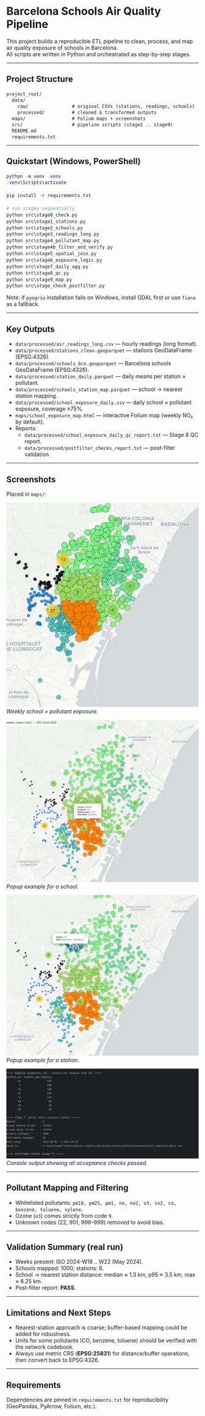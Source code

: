 # Barcelona Schools Air Quality Pipeline

This project builds a reproducible ETL pipeline to clean, process, and map air quality exposure of schools in Barcelona.  
All scripts are written in Python and orchestrated as step-by-step stages.

---

## Project Structure

```
project_root/
  data/
    raw/                # original CSVs (stations, readings, schools)
    processed/          # cleaned & transformed outputs
  maps/                 # Folium maps + screenshots
  src/                  # pipeline scripts (stage1 .. stage9)
  README.md
  requirements.txt
```

---

## Quickstart (Windows, PowerShell)

```powershell
python -m venv .venv
.venv\Scripts\activate

pip install -r requirements.txt

# run stages sequentially
python src\stage0_check.py
python src\stage1_stations.py
python src\stage2_schools.py
python src\stage3_readings_long.py
python src\stage4_pollutant_map.py
python src\stage4b_filter_and_verify.py
python src\stage5_spatial_join.py
python src\stage6_exposure_logic.py
python src\stage7_daily_agg.py
python src\stage8_qc.py
python src\stage9_map.py
python src\stage_check_postfilter.py
```

Note: if `pyogrio` installation fails on Windows, install GDAL first or use `fiona` as a fallback.

---

## Key Outputs

- `data/processed/air_readings_long.csv` — hourly readings (long format).  
- `data/processed/stations_clean.geoparquet` — stations GeoDataFrame (EPSG:4326).  
- `data/processed/schools_bcn.geoparquet` — Barcelona schools GeoDataFrame (EPSG:4326).  
- `data/processed/station_daily.parquet` — daily means per station × pollutant.  
- `data/processed/schools_station_map.parquet` — school → nearest station mapping.  
- `data/processed/school_exposure_daily.csv` — daily school × pollutant exposure, coverage ≥75%.  
- `maps/school_exposure_map.html` — interactive Folium map (weekly NO₂ by default).  
- Reports:  
  - `data/processed/school_exposure_daily_qc_report.txt` — Stage 8 QC report.  
  - `data/processed/postfilter_checks_report.txt` — post-filter validation.

---

## Screenshots

Placed in `maps/`:

![Exposure Map](maps/school_exposure_map_preview.png)  
*Weekly school × pollutant exposure.*

![School Popup](maps/ample_school_popup.png)  
*Popup example for a school.*

![Station Popup](maps/sample_station_popup.png)  
*Popup example for a station.*

![Pipeline Acceptance](maps/pipeline_acceptance.png)  
*Console output showing all acceptance checks passed.*

---

## Pollutant Mapping and Filtering

- Whitelisted pollutants: `pm10, pm25, pm1, no, no2, o3, so2, co, benzene, toluene, xylene`.  
- Ozone (`o3`) comes strictly from code `9`.  
- Unknown codes (22, 901, 996–999) removed to avoid bias.

---

## Validation Summary (real run)

- Weeks present: ISO 2024-W18 .. W22 (May 2024).  
- Schools mapped: 1000; stations: 8.  
- School → nearest station distance: median ≈ 1.3 km, p95 ≈ 3.5 km, max ≈ 6.25 km.  
- Post-filter report: **PASS**.

---

## Limitations and Next Steps

- Nearest-station approach is coarse; buffer-based mapping could be added for robustness.  
- Units for some pollutants (CO, benzene, toluene) should be verified with the network codebook.  
- Always use metric CRS (**EPSG:25831**) for distance/buffer operations, then convert back to EPSG:4326.

---

## Requirements

Dependencies are pinned in `requirements.txt` for reproducibility (GeoPandas, PyArrow, Folium, etc.).

